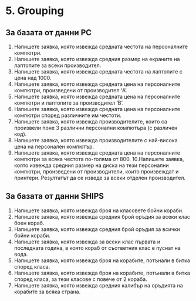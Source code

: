 # 5. Grouping

## За базата от данни PC

1. Напишете заявка, която извежда средната честота на персоналните компютри.
2. Напишете заявка, която извежда средния размер на екраните на лаптопите за всеки производител.
3. Напишете заявка, която извежда средната честота на лаптопите с цена над 1000.
4. Напишете заявка, която извежда средната цена на персоналните компютри, произведени от производител ‘A’.
5. Напишете заявка, която извежда средната цена на персоналните компютри и лаптопите за производител ‘B’.
6. Напишете заявка, която извежда средната цена на персоналните компютри според различните им честоти.
7. Напишете заявка, която извежда производителите, които са произвели поне 3 различни персонални компютъра (с различен код).
8. Напишете заявка, която извежда производителите с най-висока цена на персонален компютър.
9. Напишете заявка, която извежда средната цена на персоналните компютри за всяка честота по-голяма от 800.
10.Напишете заявка, която извежда средния размер на диска на тези персонални компютри, произведени от производители, които произвеждат и принтери. Резултатът да се изведе за всеки отделен производител.

## За базата от данни SHIPS

1. Напишете заявка, която извежда броя на класовете бойни кораби.
2. Напишете заявка, която извежда средния брой оръдия за всеки клас боен кораб.
3. Напишете заявка, която извежда средния брой оръдия за всички бойни кораби.
4. Напишете заявка, която извежда за всеки клас първата и последната година, в която кораб от съответния клас е пуснат на вода.
5. Напишете заявка, която извежда броя на корабите, потънали в битка според класа.
6. Напишете заявка, която извежда броя на корабите, потънали в битка според класа, за тези класове с повече от 2 кораба.
7. Напишете заявка, която извежда средния калибър на оръдията на корабите за всяка страна.
